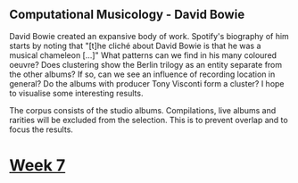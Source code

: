 ## Computational Musicology - David Bowie

David Bowie created an expansive body of work. Spotify's biography of him starts by noting that "[t]he cliché about David Bowie is that he was a musical chameleon [...]" What patterns can we find in his many coloured oeuvre? Does clustering show the Berlin trilogy as an entity separate from the other albums? If so, can we see an influence of recording location in general? Do the albums with producer Tony Visconti form a cluster? I hope to visualise some interesting results.

The corpus consists of the studio albums. Compilations, live albums and rarities will be excluded from the selection. This is to prevent overlap and to focus the results.

[Week 7](testplot.png)
=======
<!--"this is a comment."-->
